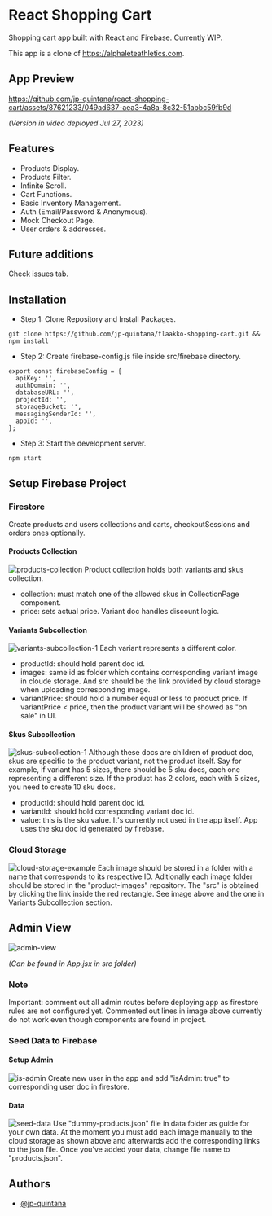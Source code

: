 # React Shopping Cart

Shopping cart app built with React and Firebase. Currently WIP.

This app is a clone of https://alphaleteathletics.com.

## App Preview

https://github.com/jp-quintana/react-shopping-cart/assets/87621233/049ad637-aea3-4a8a-8c32-51abbc59fb9d

_(Version in video deployed Jul 27, 2023)_

## Features

- Products Display.
- Products Filter.
- Infinite Scroll.
- Cart Functions.
- Basic Inventory Management.
- Auth (Email/Password & Anonymous).
- Mock Checkout Page.
- User orders & addresses.

## Future additions

Check issues tab.

## Installation

- Step 1: Clone Repository and Install Packages.

```
git clone https://github.com/jp-quintana/flaakko-shopping-cart.git && npm install
```

- Step 2: Create firebase-config.js file inside src/firebase directory.

```
export const firebaseConfig = {
  apiKey: '',
  authDomain: '',
  databaseURL: '',
  projectId: '',
  storageBucket: '',
  messagingSenderId: '',
  appId: '',
};
```

- Step 3: Start the development server.

```
npm start
```

## Setup Firebase Project

### Firestore
Create products and users collections and carts, checkoutSessions and orders ones optionally.

#### Products Collection
![products-collection](https://github.com/jp-quintana/react-shopping-cart/assets/87621233/63f443f1-a6e4-4c02-8c57-4b247fc5b7be)
Product collection holds both variants and skus collection.
- collection: must match one of the allowed skus in CollectionPage component.
- price: sets actual price. Variant doc handles discount logic.

#### Variants Subcollection
![variants-subcollection-1](https://github.com/jp-quintana/react-shopping-cart/assets/87621233/128cd824-87b9-4cda-9af6-24e6989ea100)
Each variant represents a different color.
- productId: should hold parent doc id.
- images: same id as folder which contains corresponding variant image in cloude storage. And src should be the link provided by cloud storage when uploading corresponding image.
- variantPrice: should hold a number equal or less to product price. If variantPrice < price, then the product variant will be showed as "on sale" in UI.

#### Skus Subcollection
![skus-subcollection-1](https://github.com/jp-quintana/react-shopping-cart/assets/87621233/439d36fc-bb9b-4a3c-b03c-a4d47a58176c)
Although these docs are children of product doc, skus are specific to the product variant, not the product itself. Say for example, if variant has 5 sizes, there should be 5 sku docs, each one representing a different size. If the product has 2 colors, each with 5 sizes, you need to create 10 sku docs.
- productId: should hold parent doc id.
- variantId: should hold corresponding variant doc id.
- value: this is the sku value. It's currently not used in the app itself. App uses the sku doc id generated by firebase.

### Cloud Storage
![cloud-storage-example](https://github.com/jp-quintana/react-shopping-cart/assets/87621233/3b2d8c98-a20e-4332-9ce8-494a3e2c90e8)
Each image should be stored in a folder with a name that corresponds to its respective ID. Aditionally each image folder should be stored in the "product-images" repository. The "src" is obtained by clicking the link inside the red rectangle. See image above and the one in Variants Subcollection section.


## Admin View
![admin-view](https://github.com/jp-quintana/react-shopping-cart/assets/87621233/187acbd1-8704-4d40-892c-06c3cdabac34)

_(Can be found in App.jsx in src folder)_

### Note 
Important: comment out all admin routes before deploying app as firestore rules are not configured yet. Commented out lines in image above currently do not work even though components are found in project.

### Seed Data to Firebase

#### Setup Admin
![is-admin](https://github.com/jp-quintana/react-shopping-cart/assets/87621233/8ab844a3-e102-4846-bcf1-0b3d2846db6e)
Create new user in the app and add "isAdmin: true" to corresponding user doc in firestore. 

#### Data
![seed-data](https://github.com/jp-quintana/react-shopping-cart/assets/87621233/9b3bc7f6-76e2-4fa5-9c5b-b799a8920531)
Use "dummy-products.json" file in data folder as guide for your own data. At the moment you must add each image manually to the cloud storage as shown above and afterwards add the corresponding links to the json file. Once you've added your data, change file name to "products.json".


## Authors

- [@jp-quintana](https://github.com/jp-quintana)
